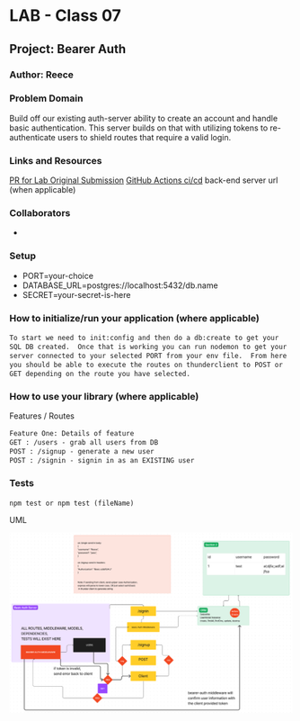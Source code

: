 # LAB - Class 07

## Project: Bearer Auth

### Author: Reece

### Problem Domain

Build off our existing auth-server ability to create an account and handle basic authentication.  This server builds on that with utilizing tokens to re-authenticate users to shield routes that require a valid login.

### Links and Resources

  [PR for Lab Original Submission](https://github.com/ReeceRenninger/bearer-auth/pull/1)
  [GitHub Actions ci/cd](https://github.com/ReeceRenninger/bearer-auth)
  back-end server url (when applicable)
  
### Collaborators

-

### Setup

- PORT=your-choice
- DATABASE_URL=postgres://localhost:5432/db.name
- SECRET=your-secret-is-here

 ### How to initialize/run your application (where applicable)

    To start we need to init:config and then do a db:create to get your SQL DB created.  Once that is working you can run nodemon to get your server connected to your selected PORT from your env file.  From here you should be able to execute the routes on thunderclient to POST or GET depending on the route you have selected.

### How to use your library (where applicable)
Features / Routes

    Feature One: Details of feature
    GET : /users - grab all users from DB
    POST : /signup - generate a new user
    POST : /signin - signin in as an EXISTING user
    


### Tests

    npm test or npm test (fileName)

UML

![bearer-auth uml](./assets/bearer-auth-uml.png)